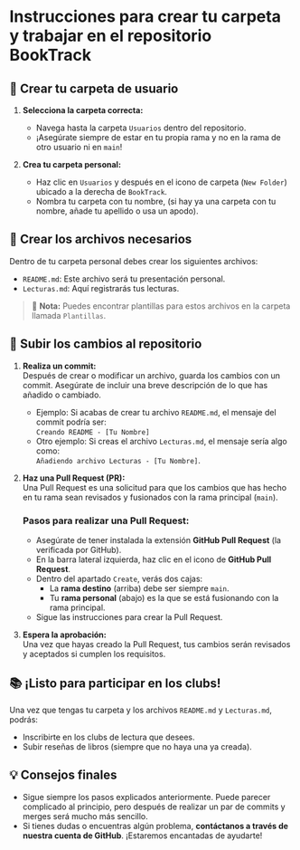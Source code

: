 # Instrucciones para crear tu carpeta y trabajar en el repositorio BookTrack

## 📂 Crear tu carpeta de usuario
1. **Selecciona la carpeta correcta:** 
   - Navega hasta la carpeta `Usuarios` dentro del repositorio.
   - ¡Asegúrate siempre de estar en tu propia rama y no en la rama de otro usuario ni en `main`! 

2. **Crea tu carpeta personal:**
   - Haz clic en `Usuarios` y después en el icono de carpeta (`New Folder`) ubicado a la derecha de `BookTrack`.
   - Nombra tu carpeta con tu nombre, (si hay ya una carpeta con tu nombre, añade tu apellido o usa un apodo).

## 📝 Crear los archivos necesarios
Dentro de tu carpeta personal debes crear los siguientes archivos:  
- `README.md`: Este archivo será tu presentación personal.  
- `Lecturas.md`: Aquí registrarás tus lecturas.  
> 📄 **Nota:** Puedes encontrar plantillas para estos archivos en la carpeta llamada `Plantillas`.

## 🚀 Subir los cambios al repositorio
1. **Realiza un commit:**  
   Después de crear o modificar un archivo, guarda los cambios con un commit. Asegúrate de incluir una breve descripción de lo que has añadido o cambiado.  
   - Ejemplo: Si acabas de crear tu archivo `README.md`, el mensaje del commit podría ser:  
     `Creando README - [Tu Nombre]`  
   - Otro ejemplo: Si creas el archivo `Lecturas.md`, el mensaje sería algo como:  
     `Añadiendo archivo Lecturas - [Tu Nombre]`.  

2. **Haz una Pull Request (PR):**  
   Una Pull Request es una solicitud para que los cambios que has hecho en tu rama sean revisados y fusionados con la rama principal (`main`). 

   ### Pasos para realizar una Pull Request:
   - Asegúrate de tener instalada la extensión **GitHub Pull Request** (la verificada por GitHub).
   - En la barra lateral izquierda, haz clic en el icono de **GitHub Pull Request**.
   - Dentro del apartado `Create`, verás dos cajas:  
     - La **rama destino** (arriba) debe ser siempre `main`.  
     - Tu **rama personal** (abajo) es la que se está fusionando con la rama principal.
   - Sigue las instrucciones para crear la Pull Request.

3. **Espera la aprobación:**  
   Una vez que hayas creado la Pull Request, tus cambios serán revisados y aceptados si cumplen los requisitos.

## 📚 ¡Listo para participar en los clubs!
Una vez que tengas tu carpeta y los archivos `README.md` y `Lecturas.md`, podrás:  
- Inscribirte en los clubs de lectura que desees.  
- Subir reseñas de libros (siempre que no haya una ya creada).  

## 💡 Consejos finales
- Sigue siempre los pasos explicados anteriormente. Puede parecer complicado al principio, pero después de realizar un par de commits y merges será mucho más sencillo.
- Si tienes dudas o encuentras algún problema, **contáctanos a través de nuestra cuenta de GitHub**. ¡Estaremos encantadas de ayudarte!
